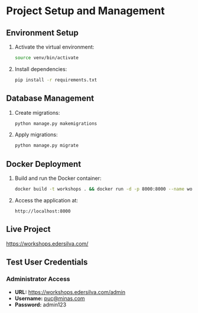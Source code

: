 # Project Setup and Management

## Environment Setup

1. Activate the virtual environment:
   ```bash
   source venv/bin/activate
   ```

2. Install dependencies:
   ```bash
   pip install -r requirements.txt
   ```

## Database Management

1. Create migrations:
   ```bash
   python manage.py makemigrations
   ```

2. Apply migrations:
   ```bash
   python manage.py migrate
   ```

## Docker Deployment

1. Build and run the Docker container:
   ```bash
   docker build -t workshops . && docker run -d -p 8000:8000 --name workshops workshops
   ```

2. Access the application at:
   ```
   http://localhost:8000
   ```

## Live Project
<a href="https://workshops.edersilva.com/" target="_blank">https://workshops.edersilva.com/</a>

## Test User Credentials

### Administrator Access
- **URL:** <a href="https://workshops.edersilva.com/admin" target="_blank">https://workshops.edersilva.com/admin</a>
- **Username:** puc@minas.com
- **Password:** admin123
